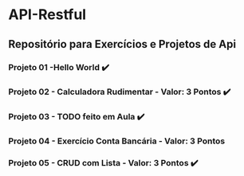 # API-Restful
## Repositório para Exercícios e Projetos de Api

### Projeto 01 -Hello World ✔️

### Projeto 02 - Calculadora Rudimentar - Valor: 3 Pontos ✔️

### Projeto 03 - TODO feito em Aula ✔️

### Projeto 04 - Exercício Conta Bancária - Valor: 3 Pontos 

### Projeto 05 - CRUD com Lista - Valor: 3 Pontos ✔️
